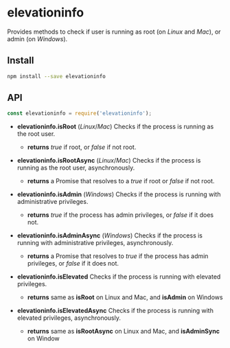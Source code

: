 # elevationinfo

Provides methods to check if user is running as root (on *Linux* and *Mac*), or admin (on *Windows*).

## Install

```bash
npm install --save elevationinfo
```

## API

```javascript
const elevationinfo = require('elevationinfo');
```

* **elevationinfo.isRoot**
	(*Linux*/*Mac*) Checks if the process is running as the root user.
	* **returns** *true* if root, or *false* if not root.


* **elevationinfo.isRootAsync**
	(*Linux*/*Mac*) Checks if the process is running as the root user, asynchronously.
	* **returns** a Promise that resolves to a *true* if root or *false* if not root.


* **elevationinfo.isAdmin**
	(*Windows*) Checks if the process is running with administrative privileges.
	* **returns** *true* if the process has admin privileges, or *false* if it does not.


* **elevationinfo.isAdminAsync**
	(*Windows*) Checks if the process is running with administrative privileges, asynchronously.
	* **returns** a Promise that resolves to *true* if the process has admin privileges, or *false* if it does not.


* **elevationinfo.isElevated**
	Checks if the process is running with elevated privileges.
	* **returns** same as **isRoot** on Linux and Mac, and **isAdmin** on Windows

* **elevationinfo.isElevatedAsync**
	Checks if the process is running with elevated privileges, asynchronously.
	* **returns** same as **isRootAsync** on Linux and Mac, and **isAdminSync** on Window

